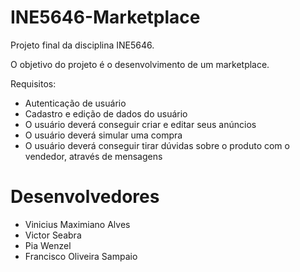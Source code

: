 # INE5646-Marketplace
Projeto final da disciplina INE5646.

O objetivo do projeto é o desenvolvimento de um marketplace.

Requisitos:
* Autenticação de usuário
* Cadastro e edição de dados do usuário
* O usuário deverá conseguir criar e editar seus anúncios
* O usuário deverá simular uma compra
* O usuário deverá conseguir tirar dúvidas sobre o produto com o vendedor, através de mensagens

# Desenvolvedores
* Vinicius Maximiano Alves
* Victor Seabra
* Pia Wenzel
* Francisco Oliveira Sampaio
